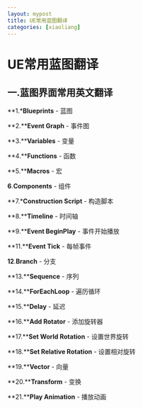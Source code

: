 ```yaml
---
layout: mypost
title: UE常用蓝图翻译
categories: [xiaoliang]
---
```


# UE常用蓝图翻译

## 一.蓝图界面常用英文翻译

**1.***Blueprints** - 蓝图

**2.****Event Graph** - 事件图

**3.****Variables** - 变量

**4.****Functions** - 函数

**5.****Macros** - 宏

**6**.**Components** - 组件

**7.***Construction Script** - 构造脚本

**8.****Timeline** - 时间轴

**9.****Event BeginPlay** - 事件开始播放

**11.****Event Tick** - 每帧事件

**12**.**Branch** - 分支

**13.****Sequence** - 序列

**14.****ForEachLoop** - 遍历循环

**15.****Delay** - 延迟

**16.****Add Rotator** - 添加旋转器

**17.****Set World Rotation** - 设置世界旋转

**18.****Set Relative Rotation** - 设置相对旋转

**19.****Vector** - 向量

**20.****Transform** - 变换

**21.****Play Animation** - 播放动画
